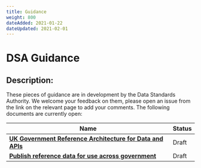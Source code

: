 ```yaml
---
title: Guidance
weight: 800
dateAdded: 2021-01-22
dateUpdated: 2021-02-01
---
```


# DSA Guidance

## Description:
These pieces of guidance are in development by the Data Standards Authority. We welcome your feedback on them, please open an issue from the link on the relevant page to add your comments. The following documents are currently open:

| Name | Status |
| --- | --- |
| **[UK Government Reference Architecture for Data and APIs](referencearchitecture/)** | Draft |
| **[Publish reference data for use across government](referencedata/)** | Draft |
